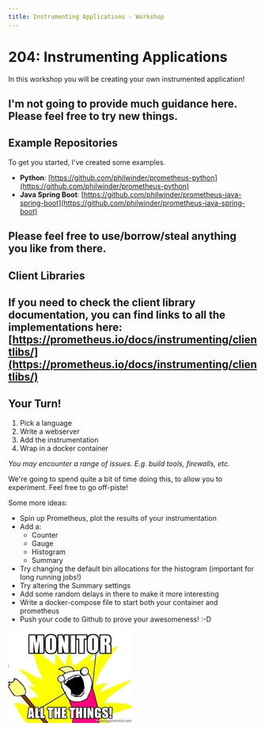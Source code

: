 ```yaml
---
title: Instrumenting Applications - Workshop
---
```


# 204: Instrumenting Applications

In this workshop you will be creating your own instrumented application!

I'm not going to provide much guidance here. Please feel free to try new things.
---
## Example Repositories

To get you started, I've created some examples.

- **Python**: [https://github.com/philwinder/prometheus-python](https://github.com/philwinder/prometheus-python)
- **Java Spring Boot**: [https://github.com/philwinder/prometheus-java-spring-boot](https://github.com/philwinder/prometheus-java-spring-boot)

Please feel free to use/borrow/steal anything you like from there.
---
## Client Libraries

If you need to check the client library documentation, you can find links to all the implementations
here:
[https://prometheus.io/docs/instrumenting/clientlibs/](https://prometheus.io/docs/instrumenting/clientlibs/)
---
## Your Turn!

1. Pick a language
2. Write a webserver
3. Add the instrumentation
4. Wrap in a docker container

_You may encounter a range of issues. E.g. build tools, firewalls, etc._

We're going to spend quite a bit of time doing this, to allow you to experiment. Feel free to go
off-piste!

Some more ideas:

- Spin up Prometheus, plot the results of your instrumentation
- Add a:
  - Counter
  - Gauge
  - Histogram
  - Summary
- Try changing the default bin allocations for the histogram (important for long running jobs!)
- Try altering the Summary settings
- Add some random delays in there to make it more interesting
- Write a docker-compose file to start both your container and prometheus
- Push your code to Github to prove your awesomeness! :-D

![monitor-all-the-things](../slides/img/monitor-all-the-things.jpg)

